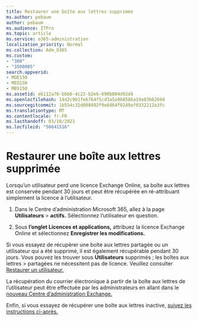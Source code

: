 ```yaml
---
title: Restaurer une boîte aux lettres supprimée
ms.author: pebaum
author: pebaum
ms.audience: ITPro
ms.topic: article
ms.service: o365-administration
localization_priority: Normal
ms.collection: Adm_O365
ms.custom:
- "360"
- "3500005"
search.appverid:
- MOE150
- MED150
- MBS150
ms.assetid: e6112a76-bbb6-4c22-b2e6-690b004d92d4
ms.openlocfilehash: 14d2c9b1fe6764f5cd3a5a968586a19a03b62694
ms.sourcegitcommit: 1b554c31d008492f9e6464f0249af0332212a3fc
ms.translationtype: MT
ms.contentlocale: fr-FR
ms.lasthandoff: 03/10/2021
ms.locfileid: "50641516"
---
```

# <a name="restore-a-deleted-mailbox"></a>Restaurer une boîte aux lettres supprimée

Lorsqu’un utilisateur perd une licence Exchange Online, sa boîte aux lettres est conservée pendant 30 jours et peut être récupérée en ré-attribuant simplement la licence à l’utilisateur.
  
1. Dans le Centre d’administration Microsoft 365, allez à la page **Utilisateurs** \> **actifs.** Sélectionnez l’utilisateur en question.

2. Sous **l’onglet Licences et applications,** attribuez la licence Exchange Online et sélectionnez **Enregistrer les modifications.**

Si vous essayez de récupérer une boîte aux lettres partagée ou un utilisateur qui a été supprimé, il est également récupérable pendant 30 jours. Vous pouvez les trouver sous **Utilisateurs** supprimés ; les boîtes aux lettres \> partagées ne nécessitent pas de licence. Veuillez consulter [Restaurer un utilisateur.](https://docs.microsoft.com/microsoft-365/admin/add-users/restore-user)

La récupération du courrier électronique à partir de la boîte aux lettres de l’utilisateur peut être effectuée par les administrateurs en allant dans le [nouveau Centre d’administration Exchange.](https://techcommunity.microsoft.com/t5/exchange-team-blog/a-new-recoverableitems-experience-comes-to-exchange-online/ba-p/1505353)

Enfin, si vous essayez de récupérer une boîte aux lettres inactive, [suivez les instructions ci-après.](https://docs.microsoft.com/microsoft-365/compliance/recover-an-inactive-mailbox)
  

